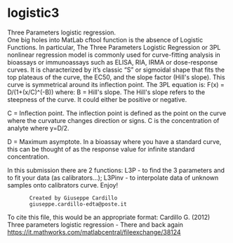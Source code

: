 # logistic3
Three Parameters logistic regression.</br>
One big holes into MatLab cftool function is the absence of Logistic Functions. In particular, The Three Parameters Logistic Regression or 3PL nonlinear regression model is commonly used for curve-fitting analysis in bioassays or immunoassays such as ELISA, RIA, IRMA or dose-response curves. It is characterized by it’s classic “S” or sigmoidal shape that fits the top plateaus of the curve, the EC50, and the slope factor (Hill's slope). This curve is symmetrical around its inflection point.
The 3PL equation is:
F(x) = D/(1+(x/C)^(-B))
where:
B = Hill's slope. The Hill's slope refers to the steepness of the curve. It could either be positive or negative.

C = Inflection point. The inflection point is defined as the point on the
curve where the curvature changes direction or signs. C is the concentration of analyte where y=D/2.

D = Maximum asymptote. In a bioassay where you have a standard curve, this can be thought of as the response value for infinite standard concentration.

In this submission there are 2 functions:
L3P - to find the 3 parameters and to fit your data (as calibrators...);
L3Pinv - to interpolate data of unknown samples onto calibrators curve.
Enjoy!

           Created by Giuseppe Cardillo
           giuseppe.cardillo-edta@poste.it

To cite this file, this would be an appropriate format:
Cardillo G. (2012) Three parameters logistic regression - There and back again
https://it.mathworks.com/matlabcentral/fileexchange/38124
